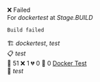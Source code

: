 ❌ Failed  
For _dockertest_ at _Stage.BUILD_ 

```
Build failed
```
🏗️  _dockertest_, _test_  
📋  _test_  
🧪 51 ❌ 1 💔 0 🙈 0 [Docker Test](http://localhost/tests)  
🚀  _test_  
